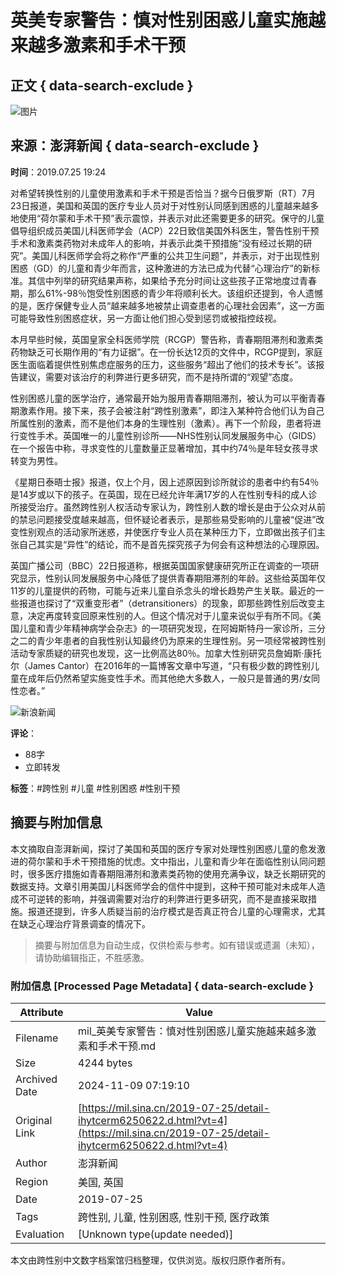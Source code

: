 # 英美专家警告：慎对性别困惑儿童实施越来越多激素和手术干预

## 正文 { data-search-exclude }


![图片](https://n.sinaimg.cn/sinakd10201/360/w180h180/20201208/5b51-keyancw9430301.jpg)

## 来源：澎湃新闻 { data-search-exclude }
**时间**：2019.07.25 19:24

对希望转换性别的儿童使用激素和手术干预是否恰当？据今日俄罗斯（RT）7月23日报道，美国和英国的医疗专业人员对于对性别认同感到困惑的儿童越来越多地使用“荷尔蒙和手术干预”表示震惊，并表示对此还需要更多的研究。保守的儿童倡导组织成员美国儿科医师学会（ACP）22日致信美国外科医生，警告性别干预手术和激素类药物对未成年人的影响，并表示此类干预措施“没有经过长期的研究”。美国儿科医师学会将之称作“严重的公共卫生问题”，并表示，对于出现性别困惑（GD）的儿童和青少年而言，这种激进的方法已成为代替“心理治疗”的新标准。其信中列举的研究结果声称，如果给予充分时间让这些孩子正常地度过青春期，那么61%-98％饱受性别困惑的青少年将顺利长大。该组织还提到，令人遗憾的是，医疗保健专业人员“越来越多地被禁止调查患者的心理社会因素”，这一方面可能导致性别困惑症状，另一方面让他们担心受到惩罚或被指控歧视。

本月早些时候，英国皇家全科医师学院（RCGP）警告称，青春期阻滞剂和激素类药物缺乏可长期作用的“有力证据”。在一份长达12页的文件中，RCGP提到，家庭医生面临着提供性别焦虑症服务的压力，这些服务“超出了他们的技术专长”。该报告建议，需要对该治疗的利弊进行更多研究，而不是持所谓的“观望”态度。

性别困惑儿童的医学治疗，通常最开始为服用青春期阻滞剂，被认为可以平衡青春期激素作用。接下来，孩子会被注射“跨性别激素”，即注入某种符合他们认为自己所属性别的激素，而不是他们本身的生理性别（激素）。再下一个阶段，患者将进行变性手术。英国唯一的儿童性别诊所——NHS性别认同发展服务中心（GIDS）在一个报告中称，寻求变性的儿童数量正显著增加，其中约74％是年轻女孩寻求转变为男性。

《星期日泰晤士报》报道，仅上个月，因上述原因到诊所就诊的患者中约有54％是14岁或以下的孩子。在英国，现在已经允许年满17岁的人在性别专科的成人诊所接受治疗。虽然跨性别人权活动专家认为，跨性别人数的增长是由于公众对从前的禁忌问题接受度越来越高，但怀疑论者表示，是那些易受影响的儿童被“促进”改变性别观点的活动家所迷惑，并使医疗专业人员在某种压力下，立即做出孩子们主张自己其实是“异性”的结论，而不是首先探究孩子为何会有这种想法的心理原因。

英国广播公司（BBC）22日报道称，根据英国国家健康研究所正在调查的一项研究显示，性别认同发展服务中心降低了提供青春期阻滞剂的年龄。这些给英国年仅11岁的儿童提供的药物，可能与近来儿童自杀念头的增长趋势产生关联。最近的一些报道也探讨了“双重变形者”（detransitioners）的现象，即那些跨性别后改变主意，决定再度转变回原来性别的人。但这个情况对于儿童来说似乎有所不同。《美国儿童和青少年精神病学会杂志》的一项研究发现，在阿姆斯特丹一家诊所，三分之二的青少年患者的自我性别认知最终仍为原来的生理性别。另一项经常被跨性别活动专家质疑的研究也发现，这一比例高达80％。加拿大性别研究员詹姆斯·康托尔（James Cantor）在2016年的一篇博客文章中写道，“只有极少数的跨性别儿童在成年后仍然希望实施变性手术。而其他绝大多数人，一般只是普通的男/女同性恋者。”

![新浪新闻](https://n.sinaimg.cn/default/80905340/20200331/sinalogo.png)

**评论**：
- 88字
- 立即转发

**标签**：#跨性别 #儿童 #性别困惑 #性别干预
<!-- tcd_original_link https://mil.sina.cn/2019-07-25/detail-ihytcerm6250622.d.html?vt=4 -->
## 摘要与附加信息

<!-- tcd_abstract -->
本文摘取自澎湃新闻，探讨了美国和英国的医疗专家对处理性别困惑儿童的愈发激进的荷尔蒙和手术干预措施的忧虑。文中指出，儿童和青少年在面临性别认同问题时，很多医疗措施如青春期阻滞剂和激素类药物的使用充满争议，缺乏长期研究的数据支持。文章引用美国儿科医师学会的信件中提到，这种干预可能对未成年人造成不可逆转的影响，并强调需要对治疗的利弊进行更多研究，而不是直接采取措施。报道还提到，许多人质疑当前的治疗模式是否真正符合儿童的心理需求，尤其在缺乏心理治疗背景调查的情况下。
<!-- tcd_abstract_end -->

> 摘要与附加信息为自动生成，仅供检索与参考。如有错误或遗漏（未知），请协助编辑指正，不胜感激。

### 附加信息 [Processed Page Metadata] { data-search-exclude }

| Attribute       | Value                                  |
|-----------------|----------------------------------------|
| Filename        | mil_英美专家警告：慎对性别困惑儿童实施越来越多激素和手术干预.md                             |
| Size            | 4244 bytes                           |
| Archived Date   | 2024-11-09 07:19:10                             |
| Original Link   | [https://mil.sina.cn/2019-07-25/detail-ihytcerm6250622.d.html?vt=4](https://mil.sina.cn/2019-07-25/detail-ihytcerm6250622.d.html?vt=4)                       |
| Author          | 澎湃新闻                               |
| Region          | 美国, 英国                               |
| Date            | 2019-07-25                                 |
| Tags            | 跨性别, 儿童, 性别困惑, 性别干预, 医疗政策                                 |
| Evaluation            | [Unknown type(update needed)]                                 |
<!-- tcd_table_end -->

本文由跨性别中文数字档案馆归档整理，仅供浏览。版权归原作者所有。
